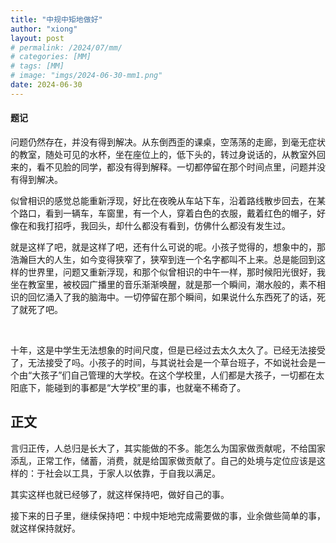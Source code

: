 ```yaml
---
title: "中规中矩地做好"
author: "xiong"
layout: post
# permalink: /2024/07/mm/
# categories: [MM]
# tags: [MM]
# image: "imgs/2024-06-30-mm1.png"
date: 2024-06-30
---
```


#### 题记

问题仍然存在，并没有得到解决。从东倒西歪的课桌，空荡荡的走廊，到毫无症状的教室，随处可见的水杯，坐在座位上的，低下头的，转过身说话的，从教室外回来的，看不见脸的同学，都没有得到解释。一切都停留在那个时间点里，问题并没有得到解决。

似曾相识的感觉总能重新浮现，好比在夜晚从车站下车，沿着路线散步回去，在某个路口，看到一辆车，车窗里，有一个人，穿着白色的衣服，戴着红色的帽子，好像在和我打招呼，我回头，却什么都没有看到，仿佛什么都没有发生过。

就是这样了吧，就是这样了吧，还有什么可说的呢。小孩子觉得的，想象中的，那浩瀚巨大的人生，如今变得狭窄了，狭窄到连一个名字都叫不上来。总是能回到这样的世界里，问题又重新浮现，和那个似曾相识的中午一样，那时候阳光很好，我坐在教室里，被校园广播里的音乐渐渐唤醒，就是那一个瞬间，潮水般的，素不相识的回忆涌入了我的脑海中。一切停留在那个瞬间，如果说什么东西死了的话，死了就死了吧。

<br>

十年，这是中学生无法想象的时间尺度，但是已经过去太久太久了。已经无法接受了，无法接受了吗。小孩子的时间，与其说社会是一个草台班子，不如说社会是一个由“大孩子”们自己管理的大学校。在这个学校里，人们都是大孩子，一切都在太阳底下，能碰到的事都是“大学校”里的事，也就毫不稀奇了。

## 正文

言归正传，人总归是长大了，其实能做的不多。能怎么为国家做贡献呢，不给国家添乱，正常工作，储蓄，消费，就是给国家做贡献了。自己的处境与定位应该是这样的：于社会以工具，于家人以依靠，于自我以满足。

其实这样也就已经够了，就这样保持吧，做好自己的事。

接下来的日子里，继续保持吧：中规中矩地完成需要做的事，业余做些简单的事，就这样保持就好。


<!-- ![2024-06-30-mm1.png](imgs/2024-06-30-mm1.png) -->